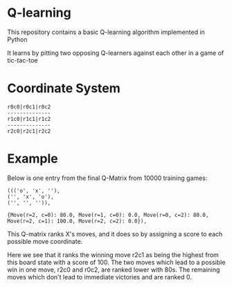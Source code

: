 # Q-learning

This repository contains a basic Q-learning algorithm implemented in Python

It learns by pitting two opposing Q-learners against each other in a game of tic-tac-toe

# Coordinate System
    r0c0|r0c1|r0c2
    --------------
    r1c0|r1c1|r1c2
    --------------
    r2c0|r2c1|r2c2

# Example
Below is one entry from the final Q-Matrix from 10000 training games:

    ((('o', 'x', ''),
    ('', 'x', 'o'),
    ('', '', '')),

    {Move(r=2, c=0): 80.0, Move(r=1, c=0): 0.0, Move(r=0, c=2): 80.0, Move(r=2, c=1): 100.0, Move(r=2, c=2): 0.0}),

This Q-matrix ranks X's moves, and it does so by assigning a score to each possible move coordinate.

Here we see that it ranks the winning move r2c1 as being the highest from this board state with a score of 100.
The two moves which lead to a possible win in one move, r2c0 and r0c2, are ranked lower with 80s.
The remaining moves which don't lead to immediate victories and are ranked 0.